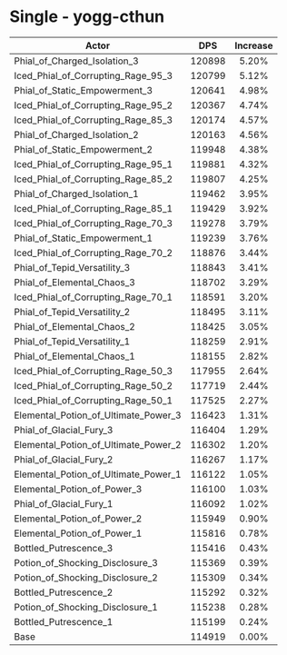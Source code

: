 # Single - yogg-cthun
| Actor | DPS | Increase |
|---|:---:|:---:|
|Phial_of_Charged_Isolation_3|120898|5.20%|
|Iced_Phial_of_Corrupting_Rage_95_3|120799|5.12%|
|Phial_of_Static_Empowerment_3|120641|4.98%|
|Iced_Phial_of_Corrupting_Rage_95_2|120367|4.74%|
|Iced_Phial_of_Corrupting_Rage_85_3|120174|4.57%|
|Phial_of_Charged_Isolation_2|120163|4.56%|
|Phial_of_Static_Empowerment_2|119948|4.38%|
|Iced_Phial_of_Corrupting_Rage_95_1|119881|4.32%|
|Iced_Phial_of_Corrupting_Rage_85_2|119807|4.25%|
|Phial_of_Charged_Isolation_1|119462|3.95%|
|Iced_Phial_of_Corrupting_Rage_85_1|119429|3.92%|
|Iced_Phial_of_Corrupting_Rage_70_3|119278|3.79%|
|Phial_of_Static_Empowerment_1|119239|3.76%|
|Iced_Phial_of_Corrupting_Rage_70_2|118876|3.44%|
|Phial_of_Tepid_Versatility_3|118843|3.41%|
|Phial_of_Elemental_Chaos_3|118702|3.29%|
|Iced_Phial_of_Corrupting_Rage_70_1|118591|3.20%|
|Phial_of_Tepid_Versatility_2|118495|3.11%|
|Phial_of_Elemental_Chaos_2|118425|3.05%|
|Phial_of_Tepid_Versatility_1|118259|2.91%|
|Phial_of_Elemental_Chaos_1|118155|2.82%|
|Iced_Phial_of_Corrupting_Rage_50_3|117955|2.64%|
|Iced_Phial_of_Corrupting_Rage_50_2|117719|2.44%|
|Iced_Phial_of_Corrupting_Rage_50_1|117525|2.27%|
|Elemental_Potion_of_Ultimate_Power_3|116423|1.31%|
|Phial_of_Glacial_Fury_3|116404|1.29%|
|Elemental_Potion_of_Ultimate_Power_2|116302|1.20%|
|Phial_of_Glacial_Fury_2|116267|1.17%|
|Elemental_Potion_of_Ultimate_Power_1|116122|1.05%|
|Elemental_Potion_of_Power_3|116100|1.03%|
|Phial_of_Glacial_Fury_1|116092|1.02%|
|Elemental_Potion_of_Power_2|115949|0.90%|
|Elemental_Potion_of_Power_1|115816|0.78%|
|Bottled_Putrescence_3|115416|0.43%|
|Potion_of_Shocking_Disclosure_3|115369|0.39%|
|Potion_of_Shocking_Disclosure_2|115309|0.34%|
|Bottled_Putrescence_2|115292|0.32%|
|Potion_of_Shocking_Disclosure_1|115238|0.28%|
|Bottled_Putrescence_1|115199|0.24%|
|Base|114919|0.00%|
